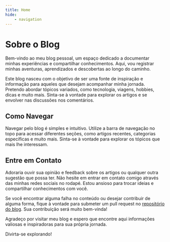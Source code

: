 ```yaml
---
title: Home
hide:
    - navigation
---
```



# **Sobre o Blog**
Bem-vindo ao meu blog pessoal, um espaço dedicado a documentar minhas experiências e compartilhar conhecimentos. 
Aqui, vou registrar minhas aventuras, aprendizados e descobertas ao longo do caminho.

Este blog nasceu com o objetivo de ser uma fonte de inspiração e informação para aqueles que desejam acompanhar minha jornada. Pretendo abordar tópicos variados, como tecnologia, viagens, hobbies, dicas e muito mais. Sinta-se à vontade para explorar os artigos e se envolver nas discussões nos comentários.


## Como Navegar
Navegar pelo blog é simples e intuitivo. Utilize a barra de navegação no topo para acessar diferentes seções, como artigos recentes, categorias específicas e muito mais. Sinta-se à vontade para explorar os tópicos que mais lhe interessam.

## Entre em Contato
Adoraria ouvir sua opinião e feedback sobre os artigos ou qualquer outra sugestão que possa ter. 
Não hesite em entrar em contato comigo através das minhas redes sociais no rodapé. 
Estou ansioso para trocar ideias e compartilhar conhecimentos com você.

Se você encontrar alguma falha no conteúdo ou desejar contribuir de alguma forma, 
fique à vontade para submeter um pull request no [repositório do blog](https://github.com/eduardogobetti/blog). 
Sua contribuição será muito bem-vinda!

Agradeço por visitar meu blog e espero que encontre aqui informações valiosas e inspiradoras para sua própria jornada.

Divirta-se explorando!